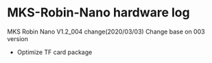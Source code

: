 # MKS-Robin-Nano hardware log
MKS Robin Nano V1.2_004 change(2020/03/03)
Change base on 003 version
- Optimize TF card package
